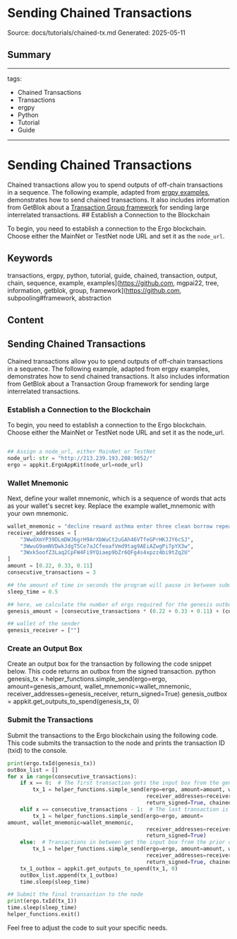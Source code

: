 # Sending Chained Transactions
Source: docs/tutorials/chained-tx.md
Generated: 2025-05-11

## Summary
---
tags:
  - Chained Transactions
  - Transactions
  - ergpy
  - Python
  - Tutorial
  - Guide
---

# Sending Chained Transactions

Chained transactions allow you to spend outputs of off-chain transactions in a sequence. The following example, adapted from [ergpy examples](https://github.com/mgpai22/ergpy/tree/main/examples), demonstrates how to send chained transactions. It also includes information from GetBlok about a [Transaction Group framework](https://github.com/GetBlok-io/Subpooling#frameworks--abstractions) for sending large interrelated transactions. ## Establish a Connection to the Blockchain

To begin, you need to establish a connection to the Ergo blockchain. Choose either the MainNet or TestNet node URL and set it as the `node_url`.

## Keywords
transactions, ergpy, python, tutorial, guide, chained, transaction, output, chain, sequence, example, examples](https://github.com, mgpai22, tree, information, getblok, group, framework](https://github.com, subpooling#framework, abstraction

## Content
## Sending Chained Transactions
Chained transactions allow you to spend outputs of off-chain transactions in a sequence.
The following example, adapted from ergpy examples, demonstrates how to send chained transactions. It also includes information from GetBlok about a Transaction Group framework for sending large interrelated transactions.

### Establish a Connection to the Blockchain
To begin, you need to establish a connection to the Ergo blockchain. Choose either the MainNet or TestNet node URL and set it as the node_url.
```python

## Assign a node_url, either MainNet or TestNet
node_url: str = "http://213.239.193.208:9052/"
ergo = appkit.ErgoAppKit(node_url=node_url)
```

### Wallet Mnemonic
Next, define your wallet mnemonic, which is a sequence of words that acts as your wallet's secret key. Replace the example wallet_mnemonic with your own mnemonic.
```python
wallet_mnemonic = "decline reward asthma enter three clean borrow repeat identify wisdom horn pull entire adapt neglect."
receiver_addresses = [
    "3WwdXmYP39DLmDWJ6grH9ArXbWuCt2uGAh46VTfeGPrHKJJY6cSJ",
    "3WwuG9amNVDwkJdgT5Ce7aJCfeoafVmd9tag9AEiAZwgPi7pYX3w",
    "3Wxk5oofZ3Laq2CpFW4Fi9YQiaep9bZr6QFg4s4xpzz4bi9tZq2U"
]
amount = [0.22, 0.33, 0.11]
consecutive_transactions = 3

## the amount of time in seconds the program will pause in between submitting transactions
sleep_time = 0.5

## here, we calculate the number of ergs required for the genesis outbox
genesis_amount = [consecutive_transactions * (0.22 + 0.33 + 0.11) + (consecutive_transactions + 1) * 0.001]

## wallet of the sender
genesis_receiver = [""]
```

### Create an Output Box
Create an output box for the transaction by following the code snippet below. This code returns an outbox from the signed transaction.
python
genesis_tx = helper_functions.simple_send(ergo=ergo, amount=genesis_amount, wallet_mnemonic=wallet_mnemonic,
                                          receiver_addresses=genesis_receiver, return_signed=True)
genesis_outbox = appkit.get_outputs_to_spend(genesis_tx, 0)

### Submit the Transactions
Submit the transactions to the Ergo blockchain using the following code. This code submits the transaction to the node and prints the transaction ID (txid) to the console.
```python
print(ergo.txId(genesis_tx))
outBox_list = []
for x in range(consecutive_transactions):
    if x == 0:  # The first transaction gets the input box from the genesis outbox
        tx_1 = helper_functions.simple_send(ergo=ergo, amount=amount, wallet_mnemonic=wallet_mnemonic,
                                            receiver_addresses=receiver_addresses, input_box=genesis_outbox,
                                            return_signed=True, chained=True)
    elif x == consecutive_transactions - 1:  # The last transaction is not chained
        tx_1 = helper_functions.simple_send(ergo=ergo, amount=
amount, wallet_mnemonic=wallet_mnemonic,
                                            receiver_addresses=receiver_addresses, input_box=outBox_list[x - 1],
                                            return_signed=True)
    else:  # Transactions in between get the input box from the prior chained transaction
        tx_1 = helper_functions.simple_send(ergo=ergo, amount=amount, wallet_mnemonic=wallet_mnemonic,
                                            receiver_addresses=receiver_addresses, input_box=outBox_list[x - 1],
                                            return_signed=True, chained=True)
    tx_1_outbox = appkit.get_outputs_to_spend(tx_1, 0)
    outBox_list.append(tx_1_outbox)
    time.sleep(sleep_time)

## Submit the final transaction to the node
print(ergo.txId(tx_1))
time.sleep(sleep_time)
helper_functions.exit()
```
Feel free to adjust the code to suit your specific needs.
